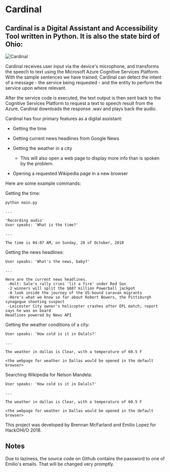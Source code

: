 # Cardinal

## Cardinal is a Digital Assistant and Accessibility Tool written in Python. It is also the state bird of Ohio:
![Cardinal](https://d1ia71hq4oe7pn.cloudfront.net/photo/63667311-720px.jpg)

Cardinal receives user input via the device's microphone, and transforms the speech to text using the Microsoft Azure 
Cognitive Services Platform. With the sample sentences we have trained, Cardinal can detect the intent of a message -
the service being requested - and the entity to perform the service upon where relevant.

After the service code is executed, the text output is then sent back to the Cognitive Services Platform to request a 
text to speech result from the Azure. Cardinal downloads the response .wav and plays back the audio.

Cardinal has four primary features as a digital assistant:

* Getting the time

* Getting current news headlines from Google News

* Getting the weather in a city
    * This will also open a web page to display more info than is spoken by the problem.

* Opening a requested Wikipedia page in a new browser


Here are some example commands:

Getting the time:
```
python main.py

...

'Recording audio'
User speaks: 'What is the time?'

...

The time is 04:07 AM, on Sunday, 28 of October, 2018 
```

Getting the news headlines:
```
User speaks: 'What's the news, baby?'

...

Here are the current news headlines.
 -Holt: Sale's rally cries 'lit a fire' under Red Sox
 -2 winners will split the $687 million Powerball jackpot
 -A look inside the journey of the US-bound caravan migrants
 -Here's what we know so far about Robert Bowers, the Pittsburgh synagogue shooting suspect
 -Leicester City owner's helicopter crashes after EPL match; report says he was on board
Headlines powered by News API
```

Getting the weather conditions of a city:
```
User speaks: 'How cold is it in Dalals?'

...

The weather in dallas is Clear, with a temperature of 60.5 F

<the webpage for weather in Dallas would be opened in the default browser>
```

Searching Wikipedia for Nelson Mandela:
```
User speaks: 'How cold is it in Dalals?'

...

The weather in dallas is Clear, with a temperature of 60.5 F

<the webpage for weather in Dallas would be opened in the default browser>
```

This project was developed by Brennan McFarland and Emilio Lopez for HackOHI/O 2018. 


## Notes
Due to laziness, the source code on Github contains the password to one of Emilio's emails. That will be changed very promptly. 